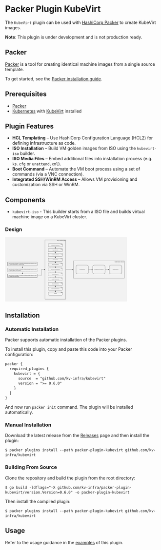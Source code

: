 # Packer Plugin KubeVirt

The `KubeVirt` plugin can be used with [HashiCorp Packer](https://www.packer.io) to create KubeVirt images.

**Note**: This plugin is under development and is not production ready.

## Packer

[Packer](https://developer.hashicorp.com/packer) is a tool for creating identical machine images from a single source template.

To get started, see the [Packer installation guide](https://developer.hashicorp.com/packer/install).

## Prerequisites

- [Packer](https://packer.io)
- [Kubernetes](https://kubernetes.io) with [KubeVirt](https://kubevirt.io) installed

## Plugin Features

- **HCL Templating** – Use HashiCorp Configuration Language (HCL2) for defining infrastructure as code.
- **ISO Installation** – Build VM golden images from ISO using the `kubevirt-iso` builder.
- **ISO Media Files** – Embed additional files into installation process (e.g. `ks.cfg` or `unattend.xml`).
- **Boot Command** – Automate the VM boot process using a set of commands (via a VNC connection).
- **Integrated SSH/WinRM Access** – Allows VM provisioning and customization via SSH or WinRM.

## Components

- `kubevirt-iso` - This builder starts from a ISO file and builds virtual machine image on a KubeVirt cluster.

### Design

<img src="docs/kubevirt-iso-builder-design.jpg" alt="Design" width="400"/>

## Installation

### Automatic Installation

Packer supports automatic installation of the Packer plugins.

To install this plugin, copy and paste this code into your Packer configuration:

```hcl
packer {
  required_plugins {
    kubevirt = {
      source  = "github.com/kv-infra/kubevirt"
      version = ">= 0.6.0"
    }
  }
}
```

And now run `packer init` command. The plugin will be installed automatically.

### Manual Installation

Download the latest release from the [Releases](https://github.com/kv-infra/packer-plugin-kubevirt/releases) page and then install the plugin:

```shell
$ packer plugins install --path packer-plugin-kubevirt github.com/kv-infra/kubevirt
```

### Building From Source

Clone the repository and build the plugin from the root directory:

```shell
$ go build -ldflags="-X github.com/kv-infra/packer-plugin-kubevirt/version.Version=0.6.0" -o packer-plugin-kubevirt
```

Then install the compiled plugin:

```shell
$ packer plugins install --path packer-plugin-kubevirt github.com/kv-infra/kubevirt
```

## Usage

Refer to the usage guidance in the [examples](./examples/builder/kubevirt-iso) of this plugin.
